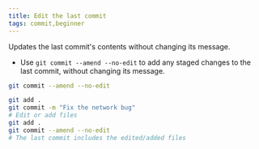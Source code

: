 ```yaml
---
title: Edit the last commit
tags: commit,beginner
---
```


Updates the last commit's contents without changing its message.

- Use `git commit --amend --no-edit` to add any staged changes to the last commit, without changing its message.

```sh
git commit --amend --no-edit
```

```sh
git add .
git commit -m "Fix the network bug"
# Edit or add files
git add .
git commit --amend --no-edit
# The last commit includes the edited/added files
```
